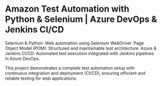 # Amazon Test Automation with Python & Selenium | Azure DevOps & Jenkins CI/CD

Selenium & Python: Web automation using Selenium WebDriver.
Page Object Model (POM): Structured and maintainable test architecture.
Azure & Jenkins CI/CD: Automated test execution integrated with Jenkins pipelines in Azure DevOps.

This project demonstrates a complete test automation setup with continuous integration and deployment (CI/CD), ensuring efficient and reliable testing for web applications.
